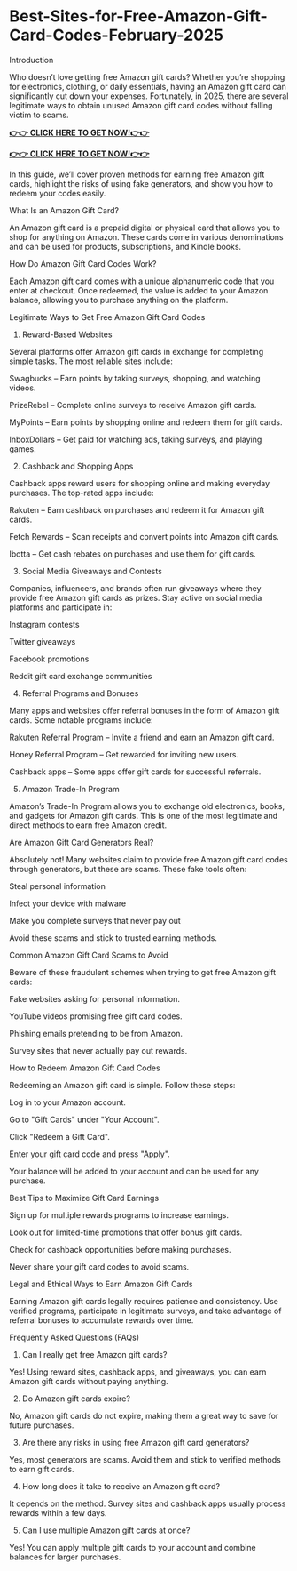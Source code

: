 # Best-Sites-for-Free-Amazon-Gift-Card-Codes-February-2025
Introduction

Who doesn’t love getting free Amazon gift cards? Whether you’re shopping for electronics, clothing, or daily essentials, having an Amazon gift card can significantly cut down your expenses. Fortunately, in 2025, there are several legitimate ways to obtain unused Amazon gift card codes without falling victim to scams.

**[👉👉 CLICK HERE TO GET NOW!👉👉](https://itbusines.com/giftcard/)**

**[👉👉 CLICK HERE TO GET NOW!👉👉](https://itbusines.com/giftcard/)**

In this guide, we’ll cover proven methods for earning free Amazon gift cards, highlight the risks of using fake generators, and show you how to redeem your codes easily.

What Is an Amazon Gift Card?

An Amazon gift card is a prepaid digital or physical card that allows you to shop for anything on Amazon. These cards come in various denominations and can be used for products, subscriptions, and Kindle books.

How Do Amazon Gift Card Codes Work?

Each Amazon gift card comes with a unique alphanumeric code that you enter at checkout. Once redeemed, the value is added to your Amazon balance, allowing you to purchase anything on the platform.

Legitimate Ways to Get Free Amazon Gift Card Codes

1. Reward-Based Websites

Several platforms offer Amazon gift cards in exchange for completing simple tasks. The most reliable sites include:

Swagbucks – Earn points by taking surveys, shopping, and watching videos.

PrizeRebel – Complete online surveys to receive Amazon gift cards.

MyPoints – Earn points by shopping online and redeem them for gift cards.

InboxDollars – Get paid for watching ads, taking surveys, and playing games.

2. Cashback and Shopping Apps

Cashback apps reward users for shopping online and making everyday purchases. The top-rated apps include:

Rakuten – Earn cashback on purchases and redeem it for Amazon gift cards.

Fetch Rewards – Scan receipts and convert points into Amazon gift cards.

Ibotta – Get cash rebates on purchases and use them for gift cards.

3. Social Media Giveaways and Contests

Companies, influencers, and brands often run giveaways where they provide free Amazon gift cards as prizes. Stay active on social media platforms and participate in:

Instagram contests

Twitter giveaways

Facebook promotions

Reddit gift card exchange communities

4. Referral Programs and Bonuses

Many apps and websites offer referral bonuses in the form of Amazon gift cards. Some notable programs include:

Rakuten Referral Program – Invite a friend and earn an Amazon gift card.

Honey Referral Program – Get rewarded for inviting new users.

Cashback apps – Some apps offer gift cards for successful referrals.

5. Amazon Trade-In Program

Amazon’s Trade-In Program allows you to exchange old electronics, books, and gadgets for Amazon gift cards. This is one of the most legitimate and direct methods to earn free Amazon credit.

Are Amazon Gift Card Generators Real?

Absolutely not! Many websites claim to provide free Amazon gift card codes through generators, but these are scams. These fake tools often:

Steal personal information

Infect your device with malware

Make you complete surveys that never pay out

Avoid these scams and stick to trusted earning methods.

Common Amazon Gift Card Scams to Avoid

Beware of these fraudulent schemes when trying to get free Amazon gift cards:

Fake websites asking for personal information.

YouTube videos promising free gift card codes.

Phishing emails pretending to be from Amazon.

Survey sites that never actually pay out rewards.

How to Redeem Amazon Gift Card Codes

Redeeming an Amazon gift card is simple. Follow these steps:

Log in to your Amazon account.

Go to "Gift Cards" under "Your Account".

Click "Redeem a Gift Card".

Enter your gift card code and press "Apply".

Your balance will be added to your account and can be used for any purchase.

Best Tips to Maximize Gift Card Earnings

Sign up for multiple rewards programs to increase earnings.

Look out for limited-time promotions that offer bonus gift cards.

Check for cashback opportunities before making purchases.

Never share your gift card codes to avoid scams.

Legal and Ethical Ways to Earn Amazon Gift Cards

Earning Amazon gift cards legally requires patience and consistency. Use verified programs, participate in legitimate surveys, and take advantage of referral bonuses to accumulate rewards over time.

Frequently Asked Questions (FAQs)

1. Can I really get free Amazon gift cards?

Yes! Using reward sites, cashback apps, and giveaways, you can earn Amazon gift cards without paying anything.

2. Do Amazon gift cards expire?

No, Amazon gift cards do not expire, making them a great way to save for future purchases.

3. Are there any risks in using free Amazon gift card generators?

Yes, most generators are scams. Avoid them and stick to verified methods to earn gift cards.

4. How long does it take to receive an Amazon gift card?

It depends on the method. Survey sites and cashback apps usually process rewards within a few days.

5. Can I use multiple Amazon gift cards at once?

Yes! You can apply multiple gift cards to your account and combine balances for larger purchases.
